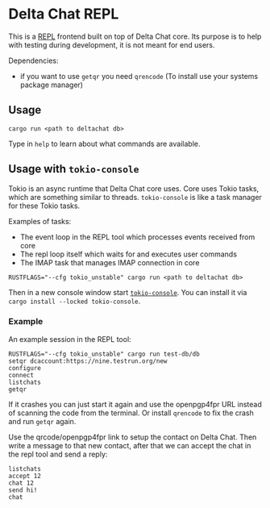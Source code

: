 # Delta Chat REPL

This is a [REPL](https://en.wikipedia.org/wiki/Read%E2%80%93eval%E2%80%93print_loop) frontend built on top of Delta Chat core.
Its purpose is to help with testing during development, it is not meant for end users.

Dependencies:
- if you want to use `getqr` you need `qrencode` (To install use your systems package manager)

## Usage

```
cargo run <path to deltachat db>
```

Type in `help` to learn about what commands are available.

## Usage with `tokio-console`

Tokio is an async runtime that Delta Chat core uses.
Core uses Tokio tasks, which are something similar to threads.
`tokio-console` is like a task manager for these Tokio tasks.

Examples of tasks:
- The event loop in the REPL tool which processes events received from core
- The repl loop itself which waits for and executes user commands
- The IMAP task that manages IMAP connection in core

```
RUSTFLAGS="--cfg tokio_unstable" cargo run <path to deltachat db>
```

Then in a new console window start [`tokio-console`](https://github.com/tokio-rs/console).
You can install it via `cargo install --locked tokio-console`.

### Example

An example session in the REPL tool:

```
RUSTFLAGS="--cfg tokio_unstable" cargo run test-db/db
setqr dcaccount:https://nine.testrun.org/new
configure
connect
listchats
getqr
```

If it crashes you can just start it again and use the openpgp4fpr URL instead of scanning the code from the terminal.
Or install `qrencode` to fix the crash and run `getqr` again.

Use the qrcode/openpgp4fpr link to setup the contact on Delta Chat.
Then write a message to that new contact, after that we can accept the chat in the repl tool and send a reply:

```
listchats
accept 12
chat 12
send hi!
chat
```